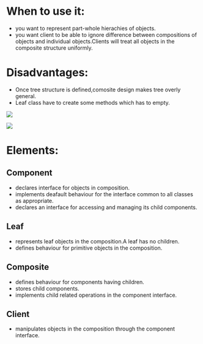 # When to use it:
- you want to represent part-whole hierachies of objects.
- you want client to be able to ignore difference between compositions of objects and individual objects.Clients will treat all objects in the composite structure uniformly.

# Disadvantages: 
- Once tree structure is defined,comosite design makes tree overly general.
- Leaf class have to create some methods which has to empty.

![](http://2.bp.blogspot.com/-t88k0zLYMwA/UGMuUovjwzI/AAAAAAAAAaU/OA8Qoov2hZA/s1600/CompositeDesignPatternGeneric.gif)

![](http://4.bp.blogspot.com/-hxzn_ztVv5g/UGNJlLm1HPI/AAAAAAAAAbI/gkr2g8P-oP0/s1600/CompositeDesignPatternExample.gif)
# Elements:
## Component
- declares interface for objects in composition.
- implements deafault behaviour for the interface common to all classes as appropriate.
- declares an interface for accessing and managing its child components.

## Leaf
- represents leaf objects in the composition.A leaf has no children.
- defines behaviour for primitive objects in the composition.

## Composite
- defines behaviour for components having children.
- stores child components.
- implements child related operations in the component interface.

## Client
- manipulates objects in the composition through the component interface.
